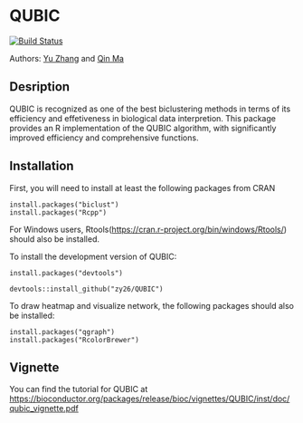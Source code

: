 QUBIC
=====

[![Build Status](https://travis-ci.org/zy26/QUBIC.svg?branch=master)](https://travis-ci.org/zy26/QUBIC)

Authors: [Yu Zhang](mailto:zy26@jlu.edu.cn) and [Qin Ma](mailto:qin.ma@sdstate.edu)

Desription
------------
QUBIC is recognized as one of the best biclustering methods in terms of its efficiency and effetiveness in biological data interpretion. This package provides an R implementation of the QUBIC algorithm, with significantly improved efficiency and comprehensive functions. 

Installation
------------
First, you will need to install at least the following packages from CRAN
```{r}
install.packages("biclust")
install.packages("Rcpp")
```
For Windows users, Rtools(https://cran.r-project.org/bin/windows/Rtools/) should also be installed.

To install the development version of QUBIC:
```{r}
install.packages("devtools")

devtools::install_github("zy26/QUBIC")
```

To draw heatmap and visualize network, the following packages should also be installed:
```{r}
install.packages("qgraph")
install.packages("RcolorBrewer")
```

Vignette
------------
You can find the tutorial for QUBIC at https://bioconductor.org/packages/release/bioc/vignettes/QUBIC/inst/doc/qubic_vignette.pdf
